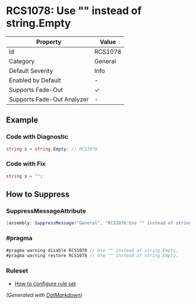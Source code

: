 # RCS1078: Use "" instead of string\.Empty

| Property                    | Value    |
| --------------------------- | -------- |
| Id                          | RCS1078  |
| Category                    | General  |
| Default Severity            | Info     |
| Enabled by Default          | \-       |
| Supports Fade\-Out          | &#x2713; |
| Supports Fade\-Out Analyzer | \-       |

## Example

### Code with Diagnostic

```csharp
string s = string.Empty; // RCS1078
```

### Code with Fix

```csharp
string s = "";
```

## How to Suppress

### SuppressMessageAttribute

```csharp
[assembly: SuppressMessage("General", "RCS1078:Use "" instead of string.Empty.", Justification = "<Pending>")]
```

### \#pragma

```csharp
#pragma warning disable RCS1078 // Use "" instead of string.Empty.
#pragma warning restore RCS1078 // Use "" instead of string.Empty.
```

### Ruleset

* [How to configure rule set](../HowToConfigureAnalyzers.md)

*\(Generated with [DotMarkdown](http://github.com/JosefPihrt/DotMarkdown)\)*